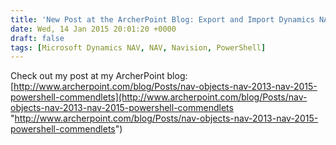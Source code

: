 ```yaml
---
title: 'New Post at the ArcherPoint Blog: Export and Import Dynamics NAV objects in NAV 2013 and 2013 R2 with the new NAV 2015 PowerShell Commandlets'
date: Wed, 14 Jan 2015 20:01:20 +0000
draft: false
tags: [Microsoft Dynamics NAV, NAV, Navision, PowerShell]
---
```


Check out my post at my ArcherPoint blog: [http://www.archerpoint.com/blog/Posts/nav-objects-nav-2013-nav-2015-powershell-commendlets](http://www.archerpoint.com/blog/Posts/nav-objects-nav-2013-nav-2015-powershell-commendlets "http://www.archerpoint.com/blog/Posts/nav-objects-nav-2013-nav-2015-powershell-commendlets")